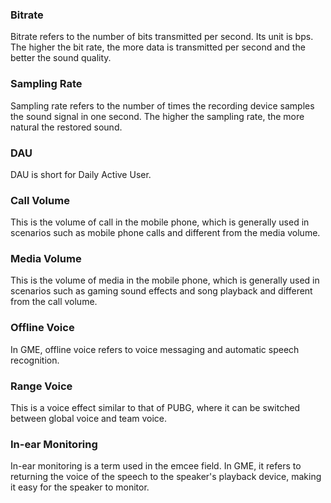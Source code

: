  ### Bitrate
Bitrate refers to the number of bits transmitted per second. Its unit is bps. The higher the bit rate, the more data is transmitted per second and the better the sound quality.

### Sampling Rate
Sampling rate refers to the number of times the recording device samples the sound signal in one second. The higher the sampling rate, the more natural the restored sound.

### DAU
DAU is short for Daily Active User.

### Call Volume
This is the volume of call in the mobile phone, which is generally used in scenarios such as mobile phone calls and different from the media volume.

### Media Volume
This is the volume of media in the mobile phone, which is generally used in scenarios such as gaming sound effects and song playback and different from the call volume.

### Offline Voice
In GME, offline voice refers to voice messaging and automatic speech recognition.

### Range Voice
This is a voice effect similar to that of PUBG, where it can be switched between global voice and team voice.

### In-ear Monitoring
In-ear monitoring is a term used in the emcee field. In GME, it refers to returning the voice of the speech to the speaker's playback device, making it easy for the speaker to monitor.

